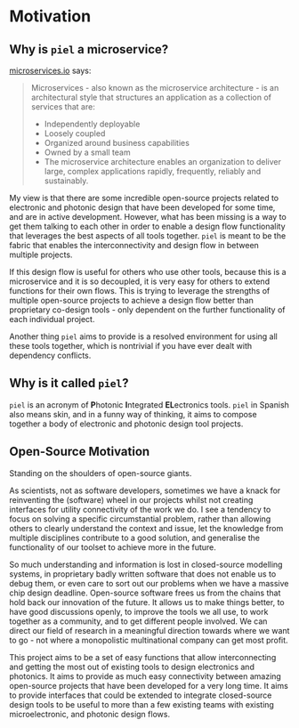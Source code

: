 # Motivation

## Why is `piel` a microservice?

[microservices.io](https://microservices.io) says:

> Microservices - also known as the microservice architecture - is an architectural style that structures an application as a collection of services that are:
> * Independently deployable
> * Loosely coupled
> * Organized around business capabilities
> * Owned by a small team
> * The microservice architecture enables an organization to deliver large, complex applications rapidly, frequently, reliably and sustainably.

My view is that there are some incredible open-source projects related to electronic and photonic design that have been developed for some time, and are in active development. However, what has been missing is a way to get them talking to each other in order to enable a design flow functionality that leverages the best aspects of all tools together. `piel` is meant to be the fabric that enables the interconnectivity and design flow in between multiple projects.

If this design flow is useful for others who use other tools, because this is a microservice and it is so decoupled, it is very easy for others to extend functions for their own flows. This is trying to leverage the strengths of multiple open-source projects to achieve a design flow better than proprietary co-design tools - only dependent on the further functionality of each individual project.

Another thing `piel` aims to provide is a resolved environment for using all these tools together, which is nontrivial if you have ever dealt with dependency conflicts.

## Why is it called `piel`?

`piel` is an acronym of **P**hotonic **I**ntegrated **EL**ectronics tools. `piel` in Spanish also means skin, and in a funny way of thinking, it aims to compose together a body of electronic and photonic design tool projects.

## Open-Source Motivation

Standing on the shoulders of open-source giants.

As scientists, not as software developers, sometimes we have a knack for reinventing the (software) wheel in our projects whilst not creating interfaces for utility connectivity of the work we do. I see a tendency to focus on solving a specific circumstantial problem, rather than allowing others to clearly understand the context and issue, let the knowledge from multiple disciplines contribute to a good solution, and generalise the functionality of our toolset to achieve more in the future.

So much understanding and information is lost in closed-source modelling systems, in proprietary badly written software that does not enable us to debug them, or even care to sort out our problems when we have a massive chip design deadline. Open-source software frees us from the chains that hold back our innovation of the future. It allows us to make things better, to have good discussions openly, to improve the tools we all use, to work together as a community, and to get different people involved. We can direct our field of research in a meaningful direction towards where we want to go - not where a monopolistic multinational company can get most profit.

This project aims to be a set of easy functions that allow interconnecting and getting the most out of existing tools to design electronics and photonics. It aims to provide as much easy connectivity between amazing open-source projects that have been developed for a very long time. It aims to provide interfaces that could be extended to integrate closed-source design tools to be useful to more than a few existing teams with existing microelectronic, and photonic design flows.
